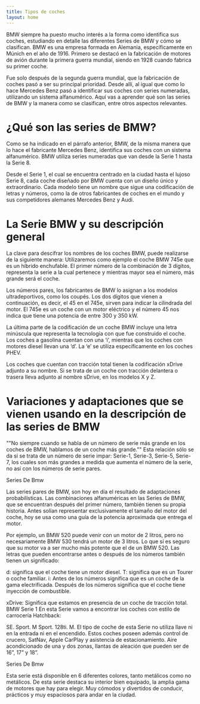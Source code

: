 ```yaml
---
title: Tipos de coches
layout: home
---
```


BMW siempre ha puesto mucho interés a la forma como identifica sus coches, estudiando en detalle las diferentes Series de BMW y cómo se clasifican. BMW es una empresa formada en Alemania, específicamente en Múnich en el año de 1916. Primero se destacó en la fabricación de motores de avión durante la primera guerra mundial, siendo en 1928 cuando fabrica su primer coche.

Fue solo después de la segunda guerra mundial, que la fabricación de coches pasó a ser su principal prioridad. Desde allí, al igual que como lo hace Mercedes Benz pasó a identificar sus coches con series numeradas, utilizando un sistema alfanumérico. Aquí vas a aprender qué son las series de BMW y la manera como se clasifican, entre otros aspectos relevantes.

# ¿Qué son las series de BMW?
Como se ha indicado en el párrafo anterior, BMW, de la misma manera que lo hace el fabricante Mercedes Benz, identifica sus coches con un sistema alfanumérico. BMW utiliza series numeradas que van desde la Serie 1 hasta la Serie 8.

Desde el Serie 1, el cual se encuentra centrado en la ciudad hasta el lujoso Serie 8, cada coche diseñado por BMW cuenta con un diseño único y extraordinario. Cada modelo tiene un nombre que sigue una codificación de letras y números, como la de otros fabricantes de coches en el mundo y sus competidores alemanes Mercedes Benz y Audi.

# La Serie BMW y su descripción general
La clave para descifrar los nombres de los coches BMW, puede realizarse de la siguiente manera: Utilizaremos como ejemplo el coche BMW 745e que es un híbrido enchufable. El primer número de la combinación de 3 dígitos, representa la serie a la cual pertenece y mientras mayor sea el número, más grande será el coche.

Los números pares, los fabricantes de BMW lo asignan a los modelos ultradeportivos, como los coupés. Los dos dígitos que vienen a continuación, es decir, el 45 en el 745e, sirven para indicar la cilindrada del motor. El 745e es un coche con un motor eléctrico y el número 45 nos indica que tiene una potencia de entre 300 y 350 kW.

La última parte de la codificación de un coche BMW incluye una letra minúscula que representa la tecnología con que fue construido el coche. Los coches a gasolina cuentan con una ‘i’, mientras que los coches con motores diesel llevan una ‘d’. La ‘e’ se utiliza específicamente en los coches PHEV.

Los coches que cuentan con tracción total tienen la codificación xDrive adjunto a su nombre. Si se trata de un coche con tracción delantera o trasera lleva adjunto al nombre sDrive, en los modelos X y Z.

# Variaciones y adaptaciones que se vienen usando en la descripción de las series de BMW
""No siempre cuando se habla de un número de serie más grande en los coches de BMW, hablamos de un coche más grande."" Esta relación sólo se da si se trata de un número de serie impar: Serie-1, Serie-3, Serie-5, Serie-7, los cuales son más grandes a medida que aumenta el número de la serie, no así con los números de serie pares.

Series De Bmw

Las series pares de BMW, son hoy en día el resultado de adaptaciones probabilísticas. Las combinaciones alfanuméricas en las Series de BMW, que se encuentran después del primer número, también tienen su propia historia. Antes solían representar exclusivamente el tamaño del motor del coche, hoy se usa como una guía de la potencia aproximada que entrega el motor.

Por ejemplo, un BMW 520 puede venir con un motor de 2 litros, pero no necesariamente BMW 530 tendrá un motor de 3 litros. Lo que sí es seguro que su motor va a ser mucho más potente que el de un BMW 520. Las letras que pueden encontrarse antes o después de los números también tienen un significado:

d: significa que el coche tiene un motor diesel.
T: significa que es un Tourer o coche familiar.
i: Antes de los números significa que es un coche de la gama electrificada.
Después de los números significa que el coche tiene inyección de combustible.

xDrive: Significa que estamos en presencia de un coche de tracción total.
BMW Serie 1
En esta Serie vamos a encontrar los coches con estilo de carrocería Hatchback:

SE.
Sport.
M Sport.
128ti.
M.
El tipo de coche de esta Serie no utiliza llave ni en la entrada ni en el encendido. Estos coches poseen además control de crucero, SatNav, Apple CarPlay y asistencia de estacionamiento. Aire acondicionado de una y dos zonas, llantas de aleación que pueden ser de 16”, 17” y 18”.

Series De Bmw

Esta serie está disponible en 6 diferentes colores, tanto metálicos como no metálicos. De esta serie destaca su interior bien equipado, la amplia gama de motores que hay para elegir. Muy cómodos y divertidos de conducir, prácticos y muy espaciosos para andar en la ciudad.
